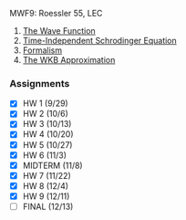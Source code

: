 MWF9: Roessler 55, LEC
1. [The Wave Function](../Notes/The%20Wave%20Function.md)
2. [Time-Independent Schrodinger Equation](../Notes/Time-Independent%20Schrodinger%20Equation.md)
3. [Formalism](../Notes/Formalism.md)
4. [The WKB Approximation](../Notes/The%20WKB%20Approximation.md)
### Assignments
- [x] HW 1 (9/29)
- [x] HW 2 (10/6)
- [x] HW 3 (10/13)
- [x] HW 4 (10/20)
- [x] HW 5 (10/27)
- [x] HW 6 (11/3)
- [x] MIDTERM (11/8)
- [x] HW 7 (11/22)
- [x] HW 8 (12/4)
- [x] HW 9 (12/11)
- [ ] FINAL (12/13)